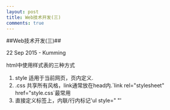 ```yaml
---
layout: post
title: Web技术开发(三)
comments: true
---
```

##Web技术开发(三)##
<p class="meta">22 Sep 2015 - Kumming</p>
<p>html中使用样式表的三种方式</p>
<ol>
	<li>style 适用于当前网页，页内定义.</li>
	<li>.css 共享所有风格，link通常放在head内.`link rel="stylesheet" href="style.css`最常用</li>
	<li>直接定义标签上，内联/行内标记'ul style=" "'</li>
</ol>	


